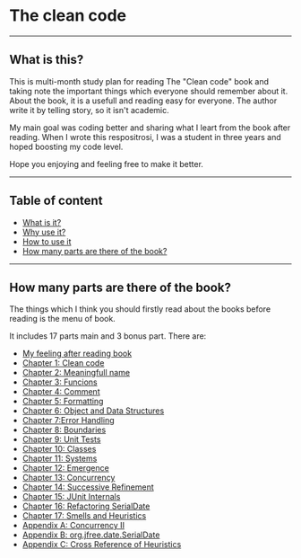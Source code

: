 # The clean code
---

## What is this?

This is multi-month study plan for reading The "Clean code" book and taking note the important things which everyone should remember about it. About the book, it is a usefull and reading easy for everyone. The author write it by telling story, so it isn't academic.

My main goal was coding better and sharing what I leart from the book after reading. When I wrote this respositrosi, I was a student in three years and hoped boosting my code level.

Hope you enjoying and feeling free to make it better.

---

## Table of content
- [What is it?](#what-is-it)
- [Why use it?](#why-use-it)
- [How to use it](#how-to-use-it)
- [How many parts are there of the book?](#How-many-parts-are-there-of-the-book-?)

---
## How many parts are there of the book?
The things which I think you should firstly read about the books before reading is the menu of book.

It includes 17 parts main and 3 bonus part. There are:
- [My feeling after reading book](#Feeling)
- [Chapter 1: Clean code](#Chapter-1-Clean-code)
- [Chapter 2: Meaningfull name](#Chapter-2-Meaningful-name)
- [Chapter 3: Funcions](#Chapter-3-Functions)
- [Chapter 4: Comment](#Chapter-4-Comment)
- [Chapter 5: Formatting](#Chapter-5-Formatting)
- [Chapter 6: Object and Data Structures](#Chapter-6-Object-and-Data-Structures)
- [Chapter 7:Error Handling](#Chapter-7-Error-Handling)
- [Chapter 8: Boundaries](#Chapter-8-Boundaries)
- [Chapter 9: Unit Tests](#Chapter-9-Unit-Test)
- [Chapter 10: Classes](#Chapter-10-Classes)
- [Chapter 11: Systems](#Chapter-11-Systems)
- [Chapter 12: Emergence](#Chapter-12-Emergence)
- [Chapter 13: Concurrency](#Chapter-13-Concurrency)
- [Chapter 14: Successive Refinement](#Chapter-14-Successive-Refiement)
- [Chapter 15: JUnit Internals](Chapter-15-JUnit-Internals)
- [Chapter 16: Refactoring SerialDate](#Chapter-16-Refactoring-SerialDate)
- [Chapter 17: Smells and Heuristics](#Chapter-17-Smells-and-Heuristics)
- [Appendix A: Concurrency II](#Appendix-A-Concurrency-II)
- [Appendix B: org.jfree.date.SerialDate](#Appendix-B-org.jfree.date.SerialDate)
- [Appendix C: Cross Reference of Heuristics](#Appendix-C-Cross-Reference-of-Heuristics)
